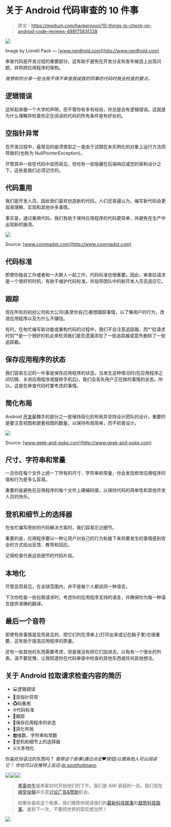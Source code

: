 # 关于 Android 代码审查的 10 件事

> 原文：<https://medium.com/hackernoon/10-things-to-check-on-android-code-reviews-498f7583f338>

![](img/eb6aef38ef85ae0b49ee53ac7801e120.png)

Image by Lionell Pack — [www.nerdhold.com](http://www.nerdhold.com)

审查代码是开发过程的重要部分。这有助于避免在开发分支和发布候选上出现问题，并照顾应用程序的架构。

*我想和你分享一些当我不得不审查我或我的同事的代码时我会检查的要点。*

## 逻辑错误

这听起来像一个大学的声明，但不管你有多有经验，你总是会有逻辑错误。这就是为什么理解并检查你正在阅读的代码的所有条件是有好处的。

## 空指针异常

在开发过程中，最常见的崩溃类型之一是由于试图在未实例化的对象上运行方法而导致的(也称为 NullPointerException)。

尽管其中一些在代码中显而易见，但也有一些隐藏在后端响应或您的架构设计之下，这些是我们必须记住的。

## 代码重用

我们是开发人员，因此我们喜欢创造新的代码。人们还普遍认为，编写新代码会更容易理解、实现和其他许多事情。

事实是，通过重用代码，我们有助于保持应用程序的代码更简单，并避免在生产中出现新的崩溃。

![](img/31a83fad619c33a14d39e0584f201f71.png)

Source: [www.commadot.com](http://www.commadot.com)

## 代码标准

即使你独自工作或者和一大群人一起工作，代码标准也很重要。因此，审查拉请求是一个很好的时机，有助于维护代码标准，并指导团队中的新开发人员去适应它。

## 跟踪

现在所有的初创公司和大公司(甚至你自己)都想跟踪事情，以了解用户的行为，改进应用程序以及为什么不赚钱。

有时，在匆忙编写新功能或重构代码的过程中，我们不会注意追踪器，而*“拉请求时刻”*是一个很好的机会来检测我们是否遗漏添加了一些追踪器或意外删除了一些追踪器。

## 保存应用程序的状态

我们容易忘记的一件事是保存应用程序的状态，当发生这种情况时(在应用程序之间切换、关闭应用程序或旋转手机后)，我们会丢失用户正在做的事情的状态。所以，这是在审查代码时要考虑的事情。

## 简化布局

Android [开发](https://hackernoon.com/tagged/development)最棘手的部分之一是保持简化的布局并坚持设计团队的设计。重要的是要注意视图和嵌套视图的数量，以保持布局简单，而不损害设计。

![](img/c3d6d4256231b256c4773ebadf88cbfa.png)

Source: [www.geek-and-poke.com](http://www.geek-and-poke.com)

## **尺寸、字符串和常量**

一旦你在每个文件上统一了所有的尺寸、字符串和常量，你会发现修改应用程序的值和行为是多么容易。

重要的是避免在应用程序的每个文件上硬编码值，以保持代码的简单性和其他开发人员的快乐。

## 登机和细节上的选择器

在匆忙编写奇妙的代码解决方案时，我们容易忘记细节。

重要的是，应用程序要以一种让用户对自己的行为和接下来将要发生的事情感到安全的方式给出反馈、教导和回应。

记得检查代表这些细节的代码片段。

## 本地化

尽管显而易见，在全球范围内，并不是每个人都说同一种语言。

下次你检查一些拉取请求时，考虑你的应用程序支持的语言，并确保你为每一种语言提供准确的翻译。

## 最后一个音符

即使有些事情是显而易见的，把它们列在清单上(打印出来或记在脑子里)也很重要，这有助于提高应用程序的质量。

还有一些其他的东西需要考虑，但是我没有把它们加进去，以免有一个很长的列表。请不要犹豫，让我知道你在代码审查中检查的其他东西或任何其他想法。

## 关于 Android 拉取请求检查内容的简历

*   💻逻辑错误
*   🚫空指针异常
*   ♻码重用
*   🌐代码标准
*   🔎跟踪
*   💾保存应用程序的状态
*   🔵简化布局
*   🆎维数、字符串和常数
*   💎登机和细节上的选择器
*   🇦🇷本地化

你喜欢你读过的东西吗？ *推荐这个故事(通过点击❤按钮)以便其他人可以阅读它！
你也可以在推特上反应:*[*@ santihollmann*](http://www.twitter.com/santihollmann)

[![](img/50ef4044ecd4e250b5d50f368b775d38.png)](http://bit.ly/HackernoonFB)[![](img/979d9a46439d5aebbdcdca574e21dc81.png)](https://goo.gl/k7XYbx)[![](img/2930ba6bd2c12218fdbbf7e02c8746ff.png)](https://goo.gl/4ofytp)

> [黑客中午](http://bit.ly/Hackernoon)是黑客如何开始他们的下午。我们是 AMI 家庭的一员。我们现在[接受投稿](http://bit.ly/hackernoonsubmission)并乐意[讨论广告&赞助](mailto:partners@amipublications.com)机会。
> 
> 如果你喜欢这个故事，我们推荐你阅读我们的[最新科技故事](http://bit.ly/hackernoonlatestt)和[趋势科技故事](https://hackernoon.com/trending)。直到下一次，不要把世界的现实想当然！

[![](img/be0ca55ba73a573dce11effb2ee80d56.png)](https://goo.gl/Ahtev1)